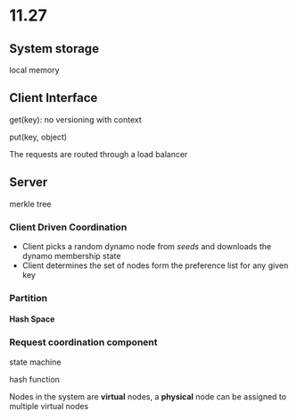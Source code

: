 # 11.27
## System storage
local memory

## Client Interface

get(key): no versioning with context

put(key, object)

The requests are routed through a load balancer
## Server
merkle tree 
### Client Driven Coordination
- Client picks a random dynamo node from *seeds* and downloads the dynamo membership state  
- Client determines the set of nodes form the preference list for any given key

### Partition
#### Hash Space

### Request coordination component
state machine

hash function 

Nodes in the system are **virtual** nodes, a **physical** node can be assigned to multiple virtual nodes
 